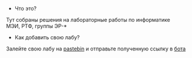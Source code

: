 * Что это?

Тут собраны решения на лабораторные работы по информатике  
МЭИ, РТФ, группы ЭР-*

* Как добавить свою лабу?

Залейте свою лабу на [pastebin](https://pastebin.com) и отправьте полученную ссылку в [бота](https://vk.com/public217161248)